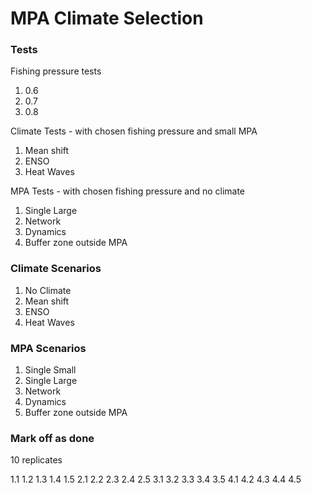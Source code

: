 # MPA Climate Selection

### Tests

Fishing pressure tests

1. 0.6
2. 0.7
3. 0.8

Climate Tests - with chosen fishing pressure and small MPA

1. Mean shift
2. ENSO
3. Heat Waves

MPA Tests - with chosen fishing pressure and no climate

1. Single Large
2. Network
3. Dynamics
4. Buffer zone outside MPA


### Climate Scenarios

1. No Climate
2. Mean shift
3. ENSO
4. Heat Waves

### MPA Scenarios

1. Single Small
2. Single Large
3. Network
4. Dynamics
5. Buffer zone outside MPA

### Mark off as done

10 replicates

1.1
1.2
1.3
1.4
1.5
2.1
2.2
2.3
2.4
2.5
3.1
3.2
3.3
3.4
3.5
4.1
4.2
4.3
4.4
4.5

